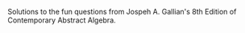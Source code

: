 Solutions to the fun questions from Jospeh A. Gallian's 8th Edition of Contemporary Abstract Algebra.
